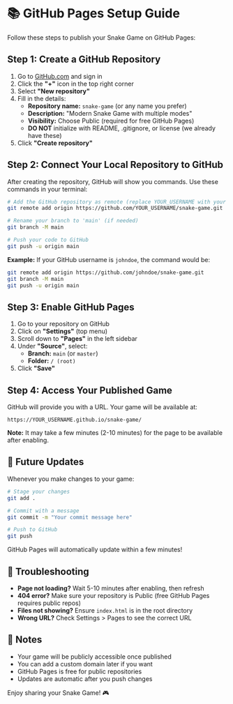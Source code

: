 # 📚 GitHub Pages Setup Guide

Follow these steps to publish your Snake Game on GitHub Pages:

## Step 1: Create a GitHub Repository

1. Go to [GitHub.com](https://github.com) and sign in
2. Click the **"+"** icon in the top right corner
3. Select **"New repository"**
4. Fill in the details:
   - **Repository name:** `snake-game` (or any name you prefer)
   - **Description:** "Modern Snake Game with multiple modes"
   - **Visibility:** Choose Public (required for free GitHub Pages)
   - **DO NOT** initialize with README, .gitignore, or license (we already have these)
5. Click **"Create repository"**

## Step 2: Connect Your Local Repository to GitHub

After creating the repository, GitHub will show you commands. Use these commands in your terminal:

```bash
# Add the GitHub repository as remote (replace YOUR_USERNAME with your GitHub username)
git remote add origin https://github.com/YOUR_USERNAME/snake-game.git

# Rename your branch to 'main' (if needed)
git branch -M main

# Push your code to GitHub
git push -u origin main
```

**Example:**
If your GitHub username is `johndoe`, the command would be:
```bash
git remote add origin https://github.com/johndoe/snake-game.git
git branch -M main
git push -u origin main
```

## Step 3: Enable GitHub Pages

1. Go to your repository on GitHub
2. Click on **"Settings"** (top menu)
3. Scroll down to **"Pages"** in the left sidebar
4. Under **"Source"**, select:
   - **Branch:** `main` (or `master`)
   - **Folder:** `/ (root)`
5. Click **"Save"**

## Step 4: Access Your Published Game

GitHub will provide you with a URL. Your game will be available at:
```
https://YOUR_USERNAME.github.io/snake-game/
```

**Note:** It may take a few minutes (2-10 minutes) for the page to be available after enabling.

## 🔄 Future Updates

Whenever you make changes to your game:

```bash
# Stage your changes
git add .

# Commit with a message
git commit -m "Your commit message here"

# Push to GitHub
git push
```

GitHub Pages will automatically update within a few minutes!

## 🐛 Troubleshooting

- **Page not loading?** Wait 5-10 minutes after enabling, then refresh
- **404 error?** Make sure your repository is Public (free GitHub Pages requires public repos)
- **Files not showing?** Ensure `index.html` is in the root directory
- **Wrong URL?** Check Settings > Pages to see the correct URL

## 📝 Notes

- Your game will be publicly accessible once published
- You can add a custom domain later if you want
- GitHub Pages is free for public repositories
- Updates are automatic after you push changes

Enjoy sharing your Snake Game! 🎮

